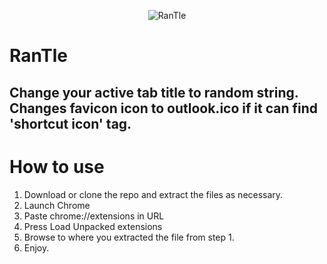 <p align="center">
  <img src="https://github.com/o92/RanTle/blob/master/images/logo.png" alt="RanTle"/>
  <h1>RanTle</h1>
  <h2>Change your active tab title to random string. Changes favicon icon to outlook.ico if it can find 'shortcut icon' tag.</h2>
</p>



# How to use
1. Download or clone the repo and extract the files as necessary.
2. Launch Chrome
3. Paste chrome://extensions in URL
4. Press Load Unpacked extensions
5. Browse to where you extracted the file from step 1. 
6. Enjoy.  
